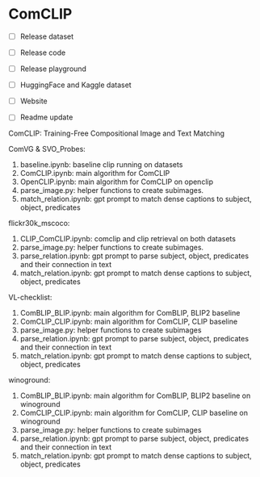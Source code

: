 # ComCLIP


- [ ] Release dataset
- [ ] Release code
- [ ] Release playground
- [ ] HuggingFace and Kaggle dataset
- [ ] Website 
- [ ] Readme update 



ComCLIP: Training-Free Compositional Image and Text Matching

ComVG & SVO_Probes:
1. baseline.ipynb: baseline clip running on datasets
2. ComCLIP.ipynb: main algorithm for ComCLIP
3. OpenCLIP.ipynb: main algorithm for ComCLIP on openclip
4. parse_image.py: helper functions to create subimages.
5. match_relation.ipynb: gpt prompt to match dense captions to subject, object, predicates

flickr30k_mscoco:
1. CLIP_ComCLIP.ipynb: comclip and clip retrieval on both datasets
2. parse_image.py: helper functions to create subimages.
3. parse_relation.ipynb: gpt prompt to parse subject, object, predicates and their connection in text
4. match_relation.ipynb: gpt prompt to match dense captions to subject, object, predicates

VL-checklist:
1. ComBLIP_BLIP.ipynb: main algorithm for ComBLIP, BLIP2 baseline
2. ComCLIP_CLIP.ipynb: main algorithm for ComCLIP, CLIP baseline
3. parse_image.py: helper functions to create subimages
4. parse_relation.ipynb: gpt prompt to parse subject, object, predicates and their connection in text
5. match_relation.ipynb: gpt prompt to match dense captions to subject, object, predicates

winoground:
1. ComBLIP_BLIP.ipynb: main algorithm for ComBLIP, BLIP2 baseline on winoground
2. ComCLIP_CLIP.ipynb: main algorithm for ComCLIP, CLIP baseline on winoground
3. parse_image.py: helper functions to create subimages
4. parse_relation.ipynb: gpt prompt to parse subject, object, predicates and their connection in text
5. match_relation.ipynb: gpt prompt to match dense captions to subject, object, predicates
